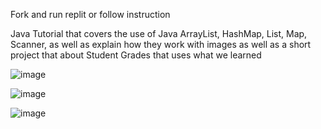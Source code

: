 Fork and run replit or follow instruction 

Java Tutorial that covers the use of Java ArrayList, HashMap, List, Map, Scanner, as well as explain how they work with images as well as a short project that about Student Grades that uses what we learned

![image](https://github.com/GaoYeGithub/Java-Tutorial-Day-6/assets/152664000/b8c8bbac-7d73-43ff-94d0-a109adc20d31)

![image](https://github.com/GaoYeGithub/Java-Tutorial-Day-6/assets/152664000/88143d86-c3b4-4906-b13a-dcc0dd8095cb)

![image](https://github.com/GaoYeGithub/Java-Tutorial-Day-6/assets/152664000/c13290f6-d991-4892-8a7c-a080445f945c)

